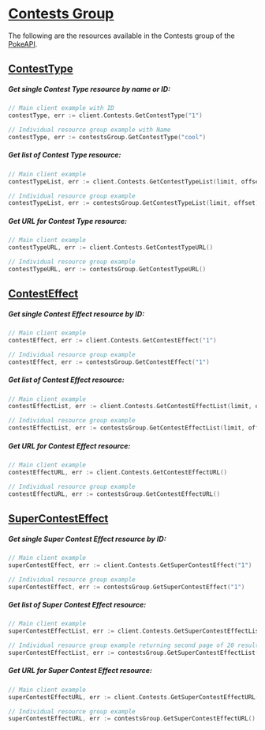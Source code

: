 # [Contests Group](https://pokeapi.co/docs/v2#contests-section)

The following are the resources available in the Contests group of the [PokeAPI](https://pokeapi.co/).

## [ContestType](https://pokeapi.co/docs/v2#contest-types)

##### Get single Contest Type resource by name or ID:

```go
// Main client example with ID
contestType, err := client.Contests.GetContestType("1")

// Individual resource group example with Name
contestType, err := contestsGroup.GetContestType("cool")
```

##### Get list of Contest Type resource:

```go
// Main client example 
contestTypeList, err := client.Contests.GetContestTypeList(limit, offset)

// Individual resource group example 
contestTypeList, err := contestsGroup.GetContestTypeList(limit, offset)
```

##### Get URL for Contest Type resource:
```go
// Main client example
contestTypeURL, err := client.Contests.GetContestTypeURL()

// Individual resource group example
contestTypeURL, err := contestsGroup.GetContestTypeURL()
```

## [ContestEffect](https://pokeapi.co/docs/v2#contest-effects)

##### Get single Contest Effect resource by ID:

```go
// Main client example
contestEffect, err := client.Contests.GetContestEffect("1")

// Individual resource group example
contestEffect, err := contestsGroup.GetContestEffect("1")
```

##### Get list of Contest Effect resource:

```go
// Main client example 
contestEffectList, err := client.Contests.GetContestEffectList(limit, offset)

// Individual resource group example 
contestEffectList, err := contestsGroup.GetContestEffectList(limit, offset)
```

##### Get URL for Contest Effect resource:
```go
// Main client example
contestEffectURL, err := client.Contests.GetContestEffectURL()

// Individual resource group example
contestEffectURL, err := contestsGroup.GetContestEffectURL()
```

## [SuperContestEffect](https://pokeapi.co/docs/v2#super-contest-effects)

##### Get single Super Contest Effect resource by ID:

```go
// Main client example
superContestEffect, err := client.Contests.GetSuperContestEffect("1")

// Individual resource group example
superContestEffect, err := contestsGroup.GetSuperContestEffect("1")
```

##### Get list of Super Contest Effect resource:

```go
// Main client example 
superContestEffectList, err := client.Contests.GetSuperContestEffectList(limit, offset)

// Individual resource group example returning second page of 20 results
superContestEffectList, err := contestsGroup.GetSuperContestEffectList(limit, offset)
```

##### Get URL for Super Contest Effect resource:
```go
// Main client example
superContestEffectURL, err := client.Contests.GetSuperContestEffectURL()

// Individual resource group example
superContestEffectURL, err := contestsGroup.GetSuperContestEffectURL()
```
